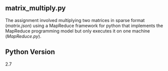matrix_multiply.py 
------------------
The assignment involved multiplying two matrices in sparse format (*matrix.json*) using a MapReduce framework for python that implements the MapReduce programming model but only executes it on one machine (*MapReduce.py*).

Python Version 
--------------
2.7